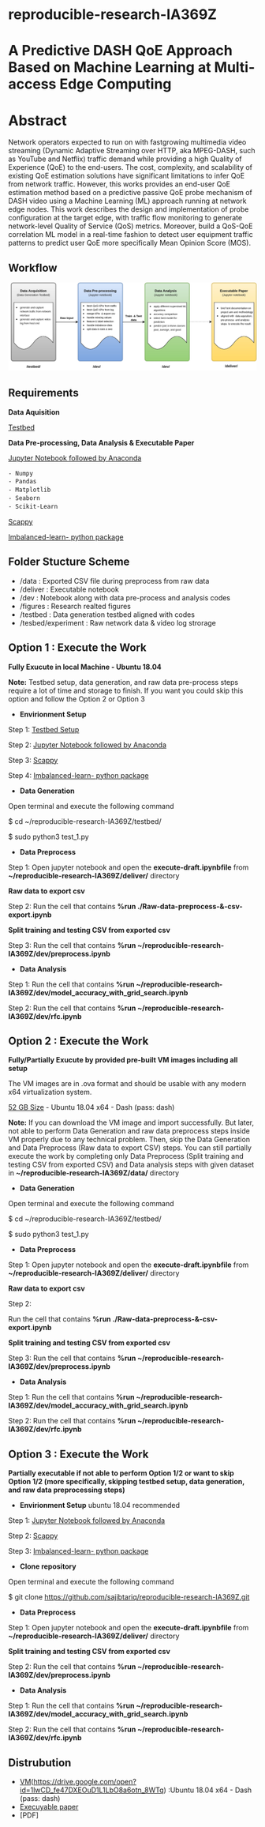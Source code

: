 # reproducible-research-IA369Z

# A Predictive DASH QoE Approach Based on Machine Learning at Multi-access Edge Computing
# Abstract
Network operators expected to run on with fastgrowing multimedia video streaming (Dynamic Adaptive Streaming over HTTP, aka MPEG-DASH, such as YouTube and Netflix) traffic demand while providing a high Quality of Experience (QoE) to the end-users. The cost, complexity, and scalability of existing QoE estimation solutions have significant limitations to infer QoE from network traffic. However, this works provides an end-user QoE estimation method based on a predictive passive QoE probe mechanism of DASH video using a Machine Learning (ML) approach running at network edge nodes. This work describes the design and implementation of probe configuration at the target edge, with traffic flow monitoring to generate network-level Quality of Service (QoS) metrics. Moreover, build a QoS-QoE correlation ML model in a real-time fashion to detect user equipment traffic patterns to predict user QoE more specifically Mean Opinion Score (MOS).

## Workflow
![alt text](https://github.com/sajibtariq/reproducible-research-IA369Z/blob/master/figures/Project%20workflow.jpg?raw=true)

## Requirements
**Data Aquisition**

[Testbed](https://github.com/sajibtariq/reproducible-research-IA369Z/tree/master/testbed)

**Data Pre-processing, Data Analysis & Executable Paper**

[Jupyter Notebook followed by Anaconda](https://docs.anaconda.com/anaconda/install/)
```bash
- Numpy
- Pandas
- Matplotlib
- Seaborn
- Scikit-Learn
```

[Scappy](https://anaconda.org/conda-forge/scapy)

[Imbalanced-learn- python package](https://anaconda.org/conda-forge/imbalanced-learn)

## Folder Stucture Scheme
* /data : Exported CSV file during preprocess from raw data
* /deliver : Executable notebook 
* /dev : Notebook along with data pre-process and analysis codes
* /figures : Research realted figures
* /testbed : Data generation testbed aligned with codes
* /tesbed/experiment : Raw network data & video log strorage

##  Option 1 : Execute the Work

**Fully Exucute in local Machine - Ubuntu 18.04**

**Note:** Testbed setup, data generation, and raw data pre-process steps require a lot of time and storage to finish. If you want you could skip this option and follow the Option 2 or Option 3


* **Envirionment Setup**

Step 1: [Testbed Setup](https://github.com/sajibtariq/reproducible-research-IA369Z/tree/master/testbed)

Step 2: [Jupyter Notebook followed by Anaconda](https://docs.anaconda.com/anaconda/install/)

Step 3: [Scappy](https://anaconda.org/conda-forge/scapy)

Step 4: [Imbalanced-learn- python package](https://anaconda.org/conda-forge/imbalanced-learn)


* **Data Generation**

Open terminal and execute the following command

$ cd ~/reproducible-research-IA369Z/testbed/

$ sudo python3 test_1.py


* **Data Preprocess** 

Step 1: Open jupyter notebook and open the **execute-draft.ipynbfile** from **~/reproducible-research-IA369Z/deliver/** directory

**Raw data to export csv**

Step 2: 
Run the cell that contains  **%run ./Raw-data-preprocess-&-csv-export.ipynb**  

**Split training and testing CSV from exported csv**

Step 3:  Run the cell that contains  **%run ~/reproducible-research-IA369Z/dev/preprocess.ipynb** 


* **Data Analysis**

Step 1:  Run the cell that contains  **%run ~/reproducible-research-IA369Z/dev/model_accuracy_with_grid_search.ipynb**

Step 2:  Run the cell that contains  **%run ~/reproducible-research-IA369Z/dev/rfc.ipynb** 


##  Option 2 : Execute the Work


**Fully/Partially Exucute by provided pre-built VM images including all setup**

The VM images are in .ova format and should be usable with any modern x64 virtualization system.

[52 GB Size](https://drive.google.com/open?id=1lwCD_fe47DXEOuD1L1LbO8a6otn_8WTq) - Ubuntu 18.04 x64 - Dash (pass: dash)

**Note:** If you can download the  VM image and import successfully. But later,  not able to perform Data Generation and raw data preprocess steps inside VM properly due to any technical problem. Then, skip the Data Generation and Data Preprocess (Raw data to export CSV) steps. You can still partially execute the work by completing  only  Data Preprocess (Split training and testing CSV from exported CSV)  and Data analysis steps with given dataset in  **~/reproducible-research-IA369Z/data/** directory 


* **Data Generation**

Open terminal and execute the following command

$ cd ~/reproducible-research-IA369Z/testbed/

$ sudo python3 test_1.py

* **Data Preprocess** 

Step 1: Open jupyter notebook and open the **execute-draft.ipynbfile** from **~/reproducible-research-IA369Z/deliver/** directory

**Raw data to export csv**

Step 2: 

Run the cell that contains  **%run ./Raw-data-preprocess-&-csv-export.ipynb**  

**Split training and testing CSV from exported csv**

Step 3:  Run the cell that contains  **%run ~/reproducible-research-IA369Z/dev/preprocess.ipynb**  


* **Data Analysis**

Step 1:  Run the cell that contains  **%run ~/reproducible-research-IA369Z/dev/model_accuracy_with_grid_search.ipynb**

Step 2:  Run the cell that contains  **%run ~/reproducible-research-IA369Z/dev/rfc.ipynb** 


##  Option 3 : Execute the Work

**Partially executable if not able to perform Option 1/2 or want to skip Option 1/2 (more specifically, skipping testbed setup, data generation, and raw data preprocessing steps)**


* **Envirionment Setup** ubuntu 18.04 recommended

Step 1: [Jupyter Notebook followed by Anaconda](https://docs.anaconda.com/anaconda/install/)

Step 2: [Scappy](https://anaconda.org/conda-forge/scapy)

Step 3: [Imbalanced-learn- python package](https://anaconda.org/conda-forge/imbalanced-learn)


* **Clone repository** 

Open terminal and execute the following command

$ git clone https://github.com/sajibtariq/reproducible-research-IA369Z.git


* **Data Preprocess**

Step 1: Open jupyter notebook and open the **execute-draft.ipynbfile** from **~/reproducible-research-IA369Z/deliver/** directory

**Split training and testing CSV from exported csv**

Step 2:  Run the cell that contains  **%run ~/reproducible-research-IA369Z/dev/preprocess.ipynb** 



* **Data Analysis**


Step 1:  Run the cell that contains  **%run ~/reproducible-research-IA369Z/dev/model_accuracy_with_grid_search.ipynb** 

Step 2:  Run the cell that contains  **%run ~/reproducible-research-IA369Z/dev/rfc.ipynb** 



## Distrubution
- [VM]()(https://drive.google.com/open?id=1lwCD_fe47DXEOuD1L1LbO8a6otn_8WTq) :Ubuntu 18.04 x64 - Dash (pass: dash)
- [Execuyable paper](https://github.com/sajibtariq/reproducible-research-IA369Z/blob/master/deliver/third-draft.ipynb)
- [PDF]
